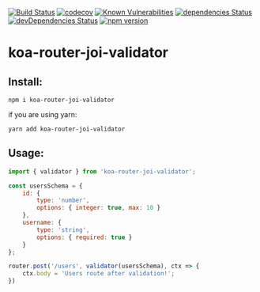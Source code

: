 [![Build Status](https://travis-ci.org/berman-solutions/koa-router-joi-validator.svg?branch=master)](https://travis-ci.org/berman-solutions/koa-router-joi-validator)
[![codecov](https://codecov.io/gh/berman-solutions/koa-router-joi-validator/branch/master/graph/badge.svg)](https://codecov.io/gh/berman-solutions/koa-router-joi-validator)
[![Known Vulnerabilities](https://snyk.io/test/github/berman-solutions/koa-router-joi-validator/badge.svg)](https://snyk.io/test/github/berman-solutions/koa-router-joi-validator)
[![dependencies Status](https://david-dm.org/berman-solutions/koa-router-joi-validator/status.svg)](https://david-dm.org/berman-solutions/koa-router-joi-validator)
[![devDependencies Status](https://david-dm.org/berman-solutions/koa-router-joi-validator/dev-status.svg)](https://david-dm.org/berman-solutions/koa-router-joi-validator?type=dev)
[![npm version](https://badge.fury.io/js/koa-router-joi-validator.svg)](https://badge.fury.io/js/koa-router-joi-validator)

# koa-router-joi-validator

## Install:
```
npm i koa-router-joi-validator
```
if you are using yarn:
```
yarn add koa-router-joi-validator
```

## Usage:
```javascript
import { validator } from 'koa-router-joi-validator';

const usersSchema = {
    id: {
        type: 'number',
        options: { integer: true, max: 10 }
    },
    username: {
        type: 'string',
        options: { required: true }
    }
};

router.post('/users', validator(usersSchema), ctx => {
    ctx.body = 'Users route after validation!';
})
```